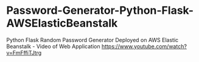 # Password-Generator-Python-Flask-AWSElasticBeanstalk
Python Flask Random Password Generator Deployed on AWS Elastic Beanstalk - 
Video of Web Application https://www.youtube.com/watch?v=FmFffiTJtrg
